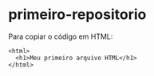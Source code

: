 # primeiro-repositorio

Para copiar o código em HTML:
````
<html>
  <h1>Meu primeiro arquivo HTML</h1>
</html>
````
